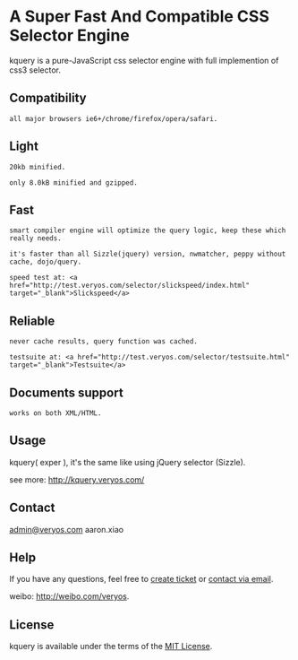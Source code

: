 A Super Fast And Compatible CSS Selector Engine
=========

kquery is a pure-JavaScript css selector engine with full implemention of css3 selector.

## Compatibility

	all major browsers ie6+/chrome/firefox/opera/safari.

## Light

	20kb minified.

	only 8.0kB minified and gzipped.

## Fast

	smart compiler engine will optimize the query logic, keep these which really needs.
	
	it's faster than all Sizzle(jquery) version, nwmatcher, peppy without cache, dojo/query.

	speed test at: <a href="http://test.veryos.com/selector/slickspeed/index.html" target="_blank">Slickspeed</a>

## Reliable

	never cache results, query function was cached.

	testsuite at: <a href="http://test.veryos.com/selector/testsuite.html" target="_blank">Testsuite</a>

## Documents support

	works on both XML/HTML.

## Usage

kquery( exper ), it's the same like using jQuery selector (Sizzle).

see more: <a href="http://kquery.veryos.com/" target="_blank">http://kquery.veryos.com/</a>

## Contact

admin@veryos.com aaron.xiao

## Help

If you have any questions, feel free to <a href="https://github.com/yessky/kquery/issues/new" target="_blank">create ticket</a> or <a href="mailto:admin@veryos.com" target="_blank">contact via email</a>.

weibo:  <a href="http://weibo.com/veryos" target="_blank">http://weibo.com/veryos</a>.

## License

kquery is available under the terms of the <a href="https://github.com/yessky/kquery/blob/master/LICENSE.md" target="_blank">MIT License</a>.
